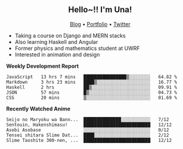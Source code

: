 <h2 align="center">
  Hello~!! I'm Una!
</h2>

<p align="center">
  <a href="https://anarchy.website/">Blog</a> &bull;
  <a href="https://una-ada.github.io/">Portfolio</a> &bull;
  <a href="https://twitter.com/unaxiii">Twitter</a>
</p>

- Taking a course on Django and MERN stacks
- Also learning Haskell and Angular
- Former physics and mathematics student at UWRF
- Interested in animation and design

**Weekly Development Report**

<!--START_SECTION:waka-->
```text
JavaScript   13 hrs 7 mins   ████████████████▒░░░░░░░░   64.82 % 
Markdown     3 hrs 23 mins   ████▒░░░░░░░░░░░░░░░░░░░░   16.77 % 
Haskell      2 hrs           ██▒░░░░░░░░░░░░░░░░░░░░░░   09.91 % 
JSON         57 mins         █▒░░░░░░░░░░░░░░░░░░░░░░░   04.73 % 
CSS          20 mins         ▒░░░░░░░░░░░░░░░░░░░░░░░░   01.69 % 
```
<!--END_SECTION:waka-->

**Recently Watched Anime**

<!-- RECENT-ANIME:START -->

    Seijo no Maryoku wa Bann...  ██████████████░░░░░░░░░░░   7/12
    Sentouin, Hakenshimasu!      █████████████████████████   12/12
    Asobi Asobase                ░░░░░░░░░░░░░░░░░░░░░░░░░   0/12
    Tensei shitara Slime Dat...  ████░░░░░░░░░░░░░░░░░░░░░   2/12
    Slime Taoshite 300-nen, ...  █████████████████████████   12/12
<!-- RECENT-ANIME:END -->
